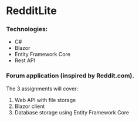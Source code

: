 # RedditLite

### Technologies:
-	C#
-	Blazor
-	Entity Framework Core
-	Rest API

### Forum application (inspired by Reddit.com).
The 3 assignments will cover:
1)	Web API with file storage
2)	Blazor client
3)	Database storage using Entity Framework Core
